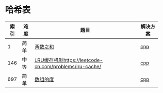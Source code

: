 # 哈希表

|索引|难度|题目|解决方案|
|----|----|----|--------|
|1|简单|[两数之和](https://leetcode-cn.com/problems/two-sum/)|[cpp](../problem/1_twoSum.md)|
|146|中等|[LRU缓存机制]()https://leetcode-cn.com/problems/lru-cache/|[cpp](../problem/146_LRUCache.md)|
|697|简单|[数组的度](https://leetcode-cn.com/problems/degree-of-an-array/)|[cpp](../problem/697_findShortestSubArray.md)|
